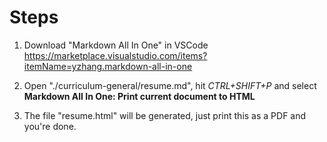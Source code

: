 # Steps
1. Download "Markdown All In One" in VSCode
https://marketplace.visualstudio.com/items?itemName=yzhang.markdown-all-in-one

2. Open "./curriculum-general/resume.md", hit *CTRL+SHIFT+P* and select **Markdown All In One: Print current document to HTML**

3. The file "resume.html" will be generated, just print this as a PDF and you're done.